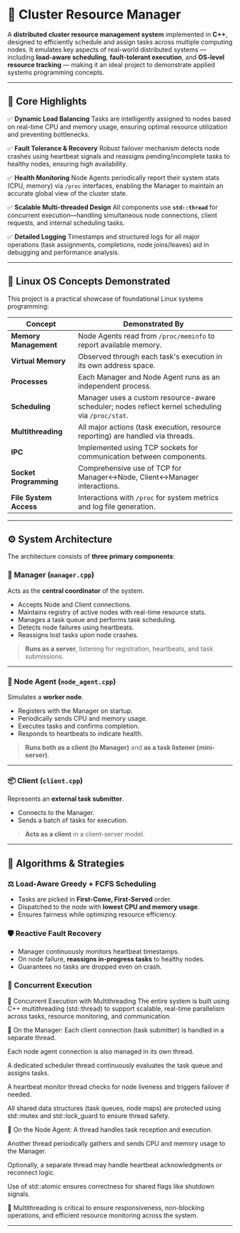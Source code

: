 
# 🚀 Cluster Resource Manager

A **distributed cluster resource management system** implemented in **C++**, designed to efficiently schedule and assign tasks across multiple computing nodes. It emulates key aspects of real-world distributed systems — including **load-aware scheduling**, **fault-tolerant execution**, and **OS-level resource tracking** — making it an ideal project to demonstrate applied systems programming concepts.

---

## 🌟 Core Highlights

✅ **Dynamic Load Balancing**
Tasks are intelligently assigned to nodes based on real-time CPU and memory usage, ensuring optimal resource utilization and preventing bottlenecks.

✅ **Fault Tolerance & Recovery**
Robust failover mechanism detects node crashes using heartbeat signals and reassigns pending/incomplete tasks to healthy nodes, ensuring high availability.

✅ **Health Monitoring**
Node Agents periodically report their system stats (CPU, memory) via `/proc` interfaces, enabling the Manager to maintain an accurate global view of the cluster state.

✅ **Scalable Multi-threaded Design**
All components use **`std::thread`** for concurrent execution—handling simultaneous node connections, client requests, and internal scheduling tasks.

✅ **Detailed Logging**
Timestamps and structured logs for all major operations (task assignments, completions, node joins/leaves) aid in debugging and performance analysis.

---

## 🧠 Linux OS Concepts Demonstrated

This project is a practical showcase of foundational Linux systems programming:

| Concept                | Demonstrated By                                                                                   |
| ---------------------- | ------------------------------------------------------------------------------------------------- |
| **Memory Management**  | Node Agents read from `/proc/meminfo` to report available memory.                                 |
| **Virtual Memory**     | Observed through each task's execution in its own address space.                                  |
| **Processes**          | Each Manager and Node Agent runs as an independent process.                                       |
| **Scheduling**         | Manager uses a custom resource-aware scheduler; nodes reflect kernel scheduling via `/proc/stat`. |
| **Multithreading**     | All major actions (task execution, resource reporting) are handled via threads.                   |
| **IPC**                | Implemented using TCP sockets for communication between components.                               |
| **Socket Programming** | Comprehensive use of TCP for Manager↔Node, Client↔Manager interactions.                           |
| **File System Access** | Interactions with `/proc` for system metrics and log file generation.                             |

---

## ⚙️ System Architecture

The architecture consists of **three primary components**:

### 🧠 Manager (`manager.cpp`)

Acts as the **central coordinator** of the system.

* Accepts Node and Client connections.
* Maintains registry of active nodes with real-time resource stats.
* Manages a task queue and performs task scheduling.
* Detects node failures using heartbeats.
* Reassigns lost tasks upon node crashes.

> **Runs as a server**, listening for registration, heartbeats, and task submissions.

---

### 🧩 Node Agent (`node_agent.cpp`)

Simulates a **worker node**.

* Registers with the Manager on startup.
* Periodically sends CPU and memory usage.
* Executes tasks and confirms completion.
* Responds to heartbeats to indicate health.

> **Runs both as a client (to Manager)** and **as a task listener (mini-server)**.

---

### 📦 Client (`client.cpp`)

Represents an **external task submitter**.

* Connects to the Manager.
* Sends a batch of tasks for execution.

> **Acts as a client** in a client-server model.

---

## 🧮 Algorithms & Strategies

### ⚖️ Load-Aware Greedy + FCFS Scheduling

* Tasks are picked in **First-Come, First-Served** order.
* Dispatched to the node with **lowest CPU and memory usage**.
* Ensures fairness while optimizing resource efficiency.

### 🛡️ Reactive Fault Recovery

* Manager continuously monitors heartbeat timestamps.
* On node failure, **reassigns in-progress tasks** to healthy nodes.
* Guarantees no tasks are dropped even on crash.

### 🔄 Concurrent Execution

🔄 Concurrent Execution with Multithreading
The entire system is built using C++ multithreading (std::thread) to support scalable, real-time parallelism across tasks, resource monitoring, and communication.

🧠 On the Manager:
Each client connection (task submitter) is handled in a separate thread.

Each node agent connection is also managed in its own thread.

A dedicated scheduler thread continuously evaluates the task queue and assigns tasks.

A heartbeat monitor thread checks for node liveness and triggers failover if needed.

All shared data structures (task queues, node maps) are protected using std::mutex and std::lock_guard to ensure thread safety.

🧩 On the Node Agent:
A thread handles task reception and execution.

Another thread periodically gathers and sends CPU and memory usage to the Manager.

Optionally, a separate thread may handle heartbeat acknowledgments or reconnect logic.

Use of std::atomic ensures correctness for shared flags like shutdown signals.

🧵 Multithreading is critical to ensure responsiveness, non-blocking operations, and efficient resource monitoring across the system.

---

